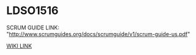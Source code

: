 # LDSO1516


SCRUM GUIDE LINK: "http://www.scrumguides.org/docs/scrumguide/v1/scrum-guide-us.pdf"

[WIKI LINK](https://github.com/Famarante/LDSO1516/wiki/Report_Grupo_LDSOT2G2)

